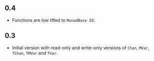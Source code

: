 0.4
---

* Functions are low lifted to `MonadBase IO`.

0.3
---

* Initial version with read-only and write-only versions of `Chan`, `MVar`,
  `TChan`, `TMVar` and `TVar`.
